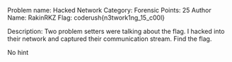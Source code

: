 Problem name: Hacked Network
Category: Forensic
Points: 25
Author Name: RakinRKZ
Flag: coderush{n3twork1ng_15_c00l}

Description: Two problem setters were talking about the flag. I hacked into their network and captured their communication stream. Find the flag.

No hint

